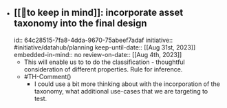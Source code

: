 - ## [[🧠to keep in mind]]: incorporate asset taxonomy into the final design
  id:: 64c28515-7fa8-4dda-9670-75abeef7adaf
  initiative:: #initiative/datahub/planning
  keep-until-date:: [[Aug 31st, 2023]]
  embedded-in-mind:: no
  review-on-date:: [[Aug 4th, 2023]]
	- This will enable us to to do the classification - thoughtful consideration of different properties. Rule for inference.
	- #TH-Comment()
		- I could use a bit more thinking about with the incorporation of the taxonomy, what additional use-cases that we are targeting to test.